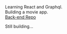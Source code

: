 Learning React and Graphql.  
Building a movie app.  
[Back-end Repo](https://github.com/RonanFelipe/djangoGrapheneGraphql)  

Still building...